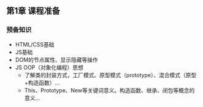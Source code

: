 ## 第1章 课程准备

### 预备知识

+ HTML/CSS基础
+ JS基础
+ DOM的节点属性、显示隐藏等操作
+ JS OOP（对象化编程）思想  
  - 了解类的封装方式，工厂模式、原型模式（prototype）、混合模式（原型+构造函数）...
  - This、Prototype、New等关键词意义。构造函数、继承、闭包等概念的意义...

  